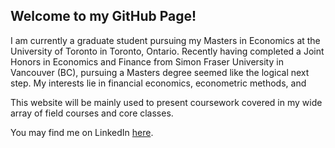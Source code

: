 ## Welcome to my GitHub Page!

I am currently a graduate student pursuing my Masters in Economics at the University of Toronto in Toronto, Ontario. Recently having completed a Joint Honors in Economics and Finance from Simon Fraser University in Vancouver (BC), pursuing a Masters degree seemed like the logical next step. My interests lie in financial economics, econometric methods, and 

This website will be mainly used to present coursework covered in my wide array of field courses and core classes. 

You may find me on LinkedIn [here](https://www.linkedin.com/in/gigilin0/).

